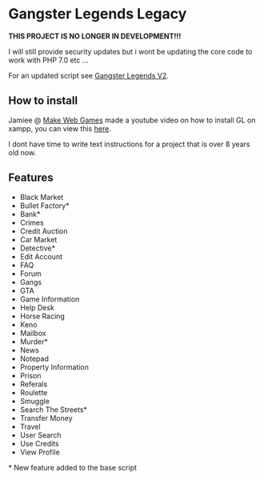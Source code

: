 # Gangster Legends Legacy

**THIS PROJECT IS NO LONGER IN DEVELOPMENT!!!**

I will still provide security updates but i wont be updating the core code to work with PHP 7.0 etc ... 

For an updated script see [Gangster Legends V2](https://github.com/ChristopherDay/Gangster-Legends-V2/).

## How to install

Jamiee @ [Make Web Games](https://makewebgames.io) made a youtube video on how to install GL on xampp, you can view this [here](https://www.youtube.com/watch?v=Etl8uh0_Jy0).

I dont have time to write text instructions for a project that is over 8 years old now.

## Features

- Black Market
- Bullet Factory*
- Bank*
- Crimes
- Credit Auction
- Car Market
- Detective*
- Edit Account
- FAQ
- Forum
- Gangs
- GTA
- Game Information
- Help Desk
- Horse Racing
- Keno
- Mailbox
- Murder*
- News
- Notepad
- Property Information
- Prison
- Referals
- Roulette
- Smuggle
- Search The Streets*
- Transfer Money
- Travel
- User Search
- Use Credits
- View Profile

\* New feature added to the base script
